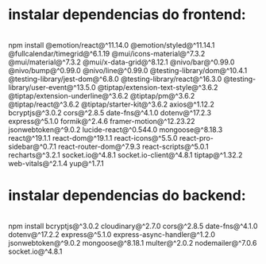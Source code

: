 <h1>instalar dependencias do frontend: </h1> <br/>
npm install @emotion/react@^11.14.0 @emotion/styled@^11.14.1 @fullcalendar/timegrid@^6.1.19 @mui/icons-material@^7.3.2 @mui/material@^7.3.2 @mui/x-data-grid@^8.12.1 @nivo/bar@^0.99.0 @nivo/bump@^0.99.0 @nivo/line@^0.99.0 @testing-library/dom@^10.4.1 @testing-library/jest-dom@^6.8.0 @testing-library/react@^16.3.0 @testing-library/user-event@^13.5.0 @tiptap/extension-text-style@^3.6.2 @tiptap/extension-underline@^3.6.2 @tiptap/pm@^3.6.2 @tiptap/react@^3.6.2 @tiptap/starter-kit@^3.6.2 axios@^1.12.2 bcryptjs@^3.0.2 cors@^2.8.5 date-fns@^4.1.0 dotenv@^17.2.3 express@^5.1.0 formik@^2.4.6 framer-motion@^12.23.22 jsonwebtoken@^9.0.2 lucide-react@^0.544.0 mongoose@^8.18.3 react@^19.1.1 react-dom@^19.1.1 react-icons@^5.5.0 react-pro-sidebar@^0.7.1 react-router-dom@^7.9.3 react-scripts@^5.0.1 recharts@^3.2.1 socket.io@^4.8.1 socket.io-client@^4.8.1 tiptap@^1.32.2 web-vitals@^2.1.4 yup@^1.7.1



<h1>instalar dependencias do backend:</h1><br/>
npm install bcryptjs@^3.0.2 cloudinary@^2.7.0 cors@^2.8.5 date-fns@^4.1.0 dotenv@^17.2.2 express@^5.1.0 express-async-handler@^1.2.0 jsonwebtoken@^9.0.2 mongoose@^8.18.1 multer@^2.0.2 nodemailer@^7.0.6 socket.io@^4.8.1

